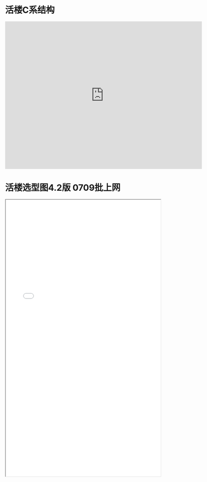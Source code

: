 # 活楼C系结构
<iframe width=640 height=480 src="https://www.ddd.online/jq/webEdit/project/embedProject/ItkpKAF1-2sVP9Yha-bYKCO2qF-K5bH50pQ" frameborder="0" allowvr allowfullscreen mozallowfullscreen="true" webkitallowfullscreen="true" onmousewheel=""></iframe>


# 活楼选型图4.2版 0709批上网
<div>
<iframe src="/res/V4.2/1.建筑/活楼选型图4.2版 0709批上网.pdf" width="100%" height="900px" >
</iframe>
</div>
